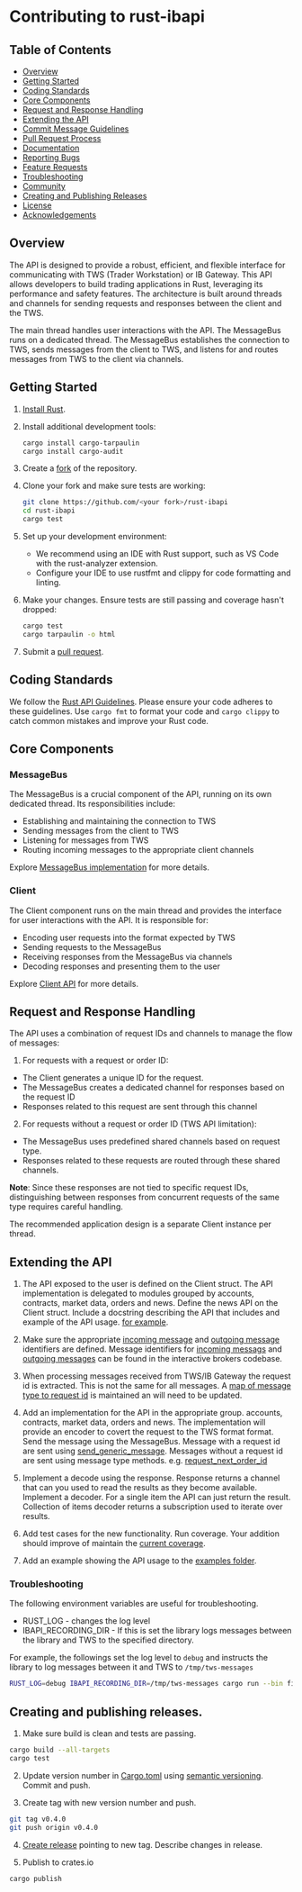 # Contributing to rust-ibapi

## Table of Contents
- [Overview](#overview)
- [Getting Started](#getting-started)
- [Coding Standards](#coding-standards)
- [Core Components](#core-components)
- [Request and Response Handling](#request-and-response-handling)
- [Extending the API](#extending-the-api)
- [Commit Message Guidelines](#commit-message-guidelines)
- [Pull Request Process](#pull-request-process)
- [Documentation](#documentation)
- [Reporting Bugs](#reporting-bugs)
- [Feature Requests](#feature-requests)
- [Troubleshooting](#troubleshooting)
- [Community](#community)
- [Creating and Publishing Releases](#creating-and-publishing-releases)
- [License](#license)
- [Acknowledgements](#acknowledgements)

## Overview

The API is designed to provide a robust, efficient, and flexible interface for communicating with TWS (Trader Workstation) or IB Gateway. This API allows developers to build trading applications in Rust, leveraging its performance and safety features. The architecture is built around threads and channels for sending requests and responses between the client and the TWS.

The main thread handles user interactions with the API. The MessageBus runs on a dedicated thread. The MessageBus establishes the connection to TWS, sends messages from the client to TWS, and listens for and routes messages from TWS to the client via channels.

## Getting Started

1. [Install Rust](https://www.rust-lang.org/tools/install).

2. Install additional development tools:
   ```bash
   cargo install cargo-tarpaulin
   cargo install cargo-audit
   ```

3. Create a [fork](https://docs.github.com/en/pull-requests/collaborating-with-pull-requests/working-with-forks/fork-a-repo) of the repository.

4. Clone your fork and make sure tests are working:
   ```bash
   git clone https://github.com/<your fork>/rust-ibapi
   cd rust-ibapi
   cargo test
   ```

5. Set up your development environment:
   - We recommend using an IDE with Rust support, such as VS Code with the rust-analyzer extension.
   - Configure your IDE to use rustfmt and clippy for code formatting and linting.

6. Make your changes. Ensure tests are still passing and coverage hasn't dropped:
   ```bash
   cargo test
   cargo tarpaulin -o html
   ```

7. Submit a [pull request](https://docs.github.com/en/pull-requests/collaborating-with-pull-requests/proposing-changes-to-your-work-with-pull-requests/creating-a-pull-request-from-a-fork).

## Coding Standards

We follow the [Rust API Guidelines](https://rust-lang.github.io/api-guidelines/). Please ensure your code adheres to these guidelines. Use `cargo fmt` to format your code and `cargo clippy` to catch common mistakes and improve your Rust code.

## Core Components

### MessageBus

The MessageBus is a crucial component of the API, running on its own dedicated thread. Its responsibilities include:

* Establishing and maintaining the connection to TWS
* Sending messages from the client to TWS
* Listening for messages from TWS
* Routing incoming messages to the appropriate client channels

Explore [MessageBus implementation](https://github.com/wboayue/rust-ibapi/blob/main/src/client/transport.rs) for more details.

### Client

The Client component runs on the main thread and provides the interface for user interactions with the API. It is responsible for:

* Encoding user requests into the format expected by TWS
* Sending requests to the MessageBus
* Receiving responses from the MessageBus via channels
* Decoding responses and presenting them to the user

Explore [Client API](https://github.com/wboayue/rust-ibapi/blob/main/src/client.rs) for more details.

## Request and Response Handling

The API uses a combination of request IDs and channels to manage the flow of messages:

1. For requests with a request or order ID:

* The Client generates a unique ID for the request.
* The MessageBus creates a dedicated channel for responses based on the request ID
* Responses related to this request are sent through this channel

2. For requests without a request or order ID (TWS API limitation):

* The MessageBus uses predefined shared channels based on request type.
* Responses related to these requests are routed through these shared channels.

**Note**: Since these responses are not tied to specific request IDs, distinguishing between responses from concurrent requests of the same type requires careful handling.

The recommended application design is a separate Client instance per thread.

## Extending the API

1. The API exposed to the user is defined on the Client struct. The API implementation is delegated to modules grouped by accounts, contracts, market data, orders and news. Define the news API on the Client struct. Include a docstring describing the API that includes and example of the API usage. [for example](https://github.com/liuzix/rust-ibapi/blob/cc6287ba73e705324908adbd37dbd32a565dd1c1/src/client.rs#L226).

2. Make sure the appropriate [incoming message](https://github.com/wboayue/rust-ibapi/blob/01a521d008a8269720d2a5a823958823ff37cbe2/src/messages.rs#L15) and [outgoing message](https://github.com/wboayue/rust-ibapi/blob/01a521d008a8269720d2a5a823958823ff37cbe2/src/messages.rs#L222) identifiers are defined. Message identifiers for [incoming messags](https://github.com/InteractiveBrokers/tws-api/blob/master/source/csharpclient/client/IncomingMessage.cs) and [outgoing messages](https://github.com/InteractiveBrokers/tws-api/blob/master/source/csharpclient/client/OutgoingMessages.cs) can be found in the interactive brokers codebase.

3. When processing messages received from TWS/IB Gateway the request id is extracted. This is not the same for all messages. A [map of message type to request id](https://github.com/wboayue/rust-ibapi/blob/289abc31432d768c78db2dfe5ef3cf66b174d91f/src/messages.rs#L199) is maintained an will need to be updated.

4. Add an implementation for the API in the appropriate group.
accounts, contracts, market data, orders and news. The implementation
will provide an encoder to covert the request to the TWS format format. Send the message using the MessageBus. Message with a request id are sent using [send_generic_message](https://github.com/wboayue/rust-ibapi/blob/289abc31432d768c78db2dfe5ef3cf66b174d91f/src/client/transport.rs#L26). Messages without a request id are sent using message type methods. e.g. [request_next_order_id](https://github.com/wboayue/rust-ibapi/blob/289abc31432d768c78db2dfe5ef3cf66b174d91f/src/client/transport.rs#L29) 

5. Implement a decode using the response. Response returns a channel that can you used to read the results as they become available. Implement a decoder. For a single item the API can just return the result. Collection of items decoder returns a subscription used to iterate over results.

6. Add test cases for the new functionality. Run coverage. Your addition should improve of maintain the [current coverage](https://coveralls.io/github/wboayue/rust-ibapi?branch=main). 

7. Add an example showing the API usage to the [examples folder](https://github.com/wboayue/rust-ibapi/tree/main/examples).


### Troubleshooting

The following environment variables are useful for troubleshooting.

* RUST_LOG - changes the log level
* IBAPI_RECORDING_DIR - If this is set the library logs messages between the library and TWS to the specified directory.

For example, the followings set the log level to `debug` and instructs the library to log messages between it and TWS to `/tmp/tws-messages`

```bash
RUST_LOG=debug IBAPI_RECORDING_DIR=/tmp/tws-messages cargo run --bin find_contract_details
```

## Creating and publishing releases.

1. Make sure build is clean and tests are passing.

```bash
cargo build --all-targets
cargo test
```

2. Update version number in [Cargo.toml](https://github.com/wboayue/rust-ibapi/blob/76033d170f2b87d55ed2cd96fef17bf124161d5f/Cargo.toml#L3) using [semantic versioning](https://semver.org/). Commit and push.

3. Create tag with new version number and push.

```bash
git tag v0.4.0
git push origin v0.4.0
```

4. [Create release](https://github.com/wboayue/rust-ibapi/releases/new) pointing to new tag.  Describe changes in release.

5. Publish to crates.io

```bash
cargo publish
```
